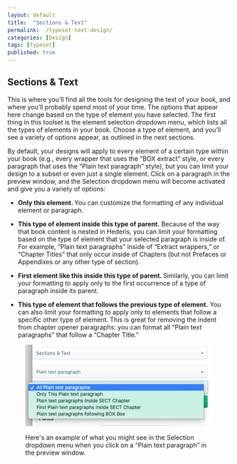 ```yaml
---
layout: default
title:  "Sections & Text"
permalink:  /typeset-text-design/
categories: [Design]
tags: [typeset]
published: true
---
```


<section data-type="chapter" class="hsecchapter" data-hederis-type="hsecchapter" id="typeset-text-design" data-pi-attrs="id: typeset-text-design; data-tags: typeset;" role="doc-chapter" data-tags="typeset" data-author-name=" " data-book-title=" " title="Sections &amp; Text"><h1 data-hederis-type="hblkchaptitle" class="hblkchaptitle" id="pXJZdGfnd">Sections &amp; Text</h1><p class="hblkp" data-hederis-type="hblkp" id="plMzd8RF7">This is where you&#8217;ll find all the tools for designing the text of your book, and where you&#8217;ll probably spend most of your time. The options that appear here change based on the type of element you have selected. The first thing in this toolset is the element selection dropdown menu, which lists all the types of elements in your book. Choose a type of element, and you&#8217;ll see a variety of options appear, as outlined in the next sections.</p><p class="hblkp" data-hederis-type="hblkp" id="pqm2kQctv">By default, your designs will apply to every element of a certain type within your book (e.g., every wrapper that uses the &#8220;BOX extract&#8221; style, or every paragraph that uses the &#8220;Plain text paragraph&#8221; style), but you can limit your design to a subset or even just a single element. Click on a paragraph in the preview window, and the Selection dropdown menu will become activated and give you a variety of options:</p><ul class="hwprbulletlist" data-hederis-type="hwprbulletlist" id="pelpEPFIU"><li class="hblkuli" data-hederis-type="hblkuli" id="li9rt5o8SD"><p class="hblkuli" data-hederis-type="hblklip" id="pfHe2RTqD"><strong class="hspanstrong" data-hederis-type="hspanstrong" id="pPhpRV4rs">Only this element. </strong>You can customize the formatting of any individual element or paragraph.</p></li><li class="hblkuli" data-hederis-type="hblkuli" id="lixFGxDjz9"><p class="hblkuli" data-hederis-type="hblklip" id="p2ZbTqGMV"><strong class="hspanstrong" data-hederis-type="hspanstrong" id="pet76Vmhm">This type of element inside this type of parent.</strong> Because of the way that book content is nested in Hederis, you can limit your formatting based on the type of element that your selected paragraph is inside of. For example, &#8220;Plain text paragraphs&#8221; inside of &#8220;Extract wrappers,&#8221; or &#8220;Chapter Titles&#8221; that only occur inside of Chapters (but not Prefaces or Appendixes or any other type of section).</p></li><li class="hblkuli" data-hederis-type="hblkuli" id="liRRHeOncD"><p class="hblkuli" data-hederis-type="hblklip" id="pMnq7JIVX"><strong class="hspanstrong" data-hederis-type="hspanstrong" id="pfMSdIP82">First element like this inside this type of parent. </strong>Similarly, you can limit your formatting to apply only to the first occurrence of a type of paragraph inside its parent.</p></li><li class="hblkuli" data-hederis-type="hblkuli" id="li1rOAmxQA"><p class="hblkuli" data-hederis-type="hblklip" id="pZiYKh5Ly"><strong class="hspanstrong" data-hederis-type="hspanstrong" id="p58AAP88H">This type of element that follows the previous type of element.</strong> You can also limit your formatting to apply only to elements that follow a specific other type of element. This is great for removing the indent from chapter opener paragraphs: you can format all &#8220;Plain text paragraphs&#8221; that follow a &#8220;Chapter Title.&#8221;</p></li></ul><figure class="hwprfig" data-hederis-type="hwprfig" id="pW6LNYfSN"><img data-hederis-type="hblkimg" class="hblkimg" id="pYrIZDGEG" src="/images/subselectors.png" data-img-src="subselectors.png"/><p class="hblkcaption" data-hederis-type="hblkcaption" id="pWbZsXlk0">Here's an example of what you might see in the Selection dropdown menu when you click on a &#8220;Plain text paragraph&#8221; in the preview window.</p></figure></section>